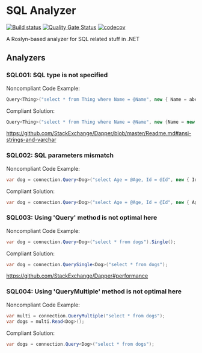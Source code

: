 # SQL Analyzer

[![Build status](https://ci.appveyor.com/api/projects/status/wbpd1xk21drdqy0t?svg=true)](https://ci.appveyor.com/project/olsh/sql-analyzer-net)
[![Quality Gate Status](https://sonarcloud.io/api/project_badges/measure?project=sql-analyzer-net&metric=alert_status)](https://sonarcloud.io/dashboard?id=sql-analyzer-net)
[![codecov](https://codecov.io/gh/olsh/sql-analyzer-net/branch/master/graph/badge.svg)](https://codecov.io/gh/olsh/sql-analyzer-net)


A Roslyn-based analyzer for SQL related stuff in .NET


## Analyzers

### SQL001: SQL type is not specified

Noncompliant Code Example:  
```csharp
Query<Thing>("select * from Thing where Name = @Name", new { Name = abcde });
```

Compliant Solution:  
```csharp
Query<Thing>("select * from Thing where Name = @Name", new {Name = new DbString { Value = "abcde", IsFixedLength = true, Length = 10, IsAnsi = true }});
```

https://github.com/StackExchange/Dapper/blob/master/Readme.md#ansi-strings-and-varchar


### SQL002: SQL parameters mismatch

Noncompliant Code Example:  
```csharp
var dog = connection.Query<Dog>("select Age = @Age, Id = @Id", new { Id = guid });
```

Compliant Solution:  
```csharp
var dog = connection.Query<Dog>("select Age = @Age, Id = @Id", new { Age = (int?)null, Id = guid });
```

### SQL003: Using 'Query' method is not optimal here

Noncompliant Code Example:  
```csharp
var dog = connection.Query<Dog>("select * from dogs").Single();
```

Compliant Solution:  
```csharp
var dog = connection.QuerySingle<Dog>("select * from dogs");
```

https://github.com/StackExchange/Dapper#performance

### SQL004: Using 'QueryMultiple' method is not optimal here

Noncompliant Code Example:  
```csharp
var multi = connection.QueryMultiple("select * from dogs");
var dogs = multi.Read<Dog>();
```

Compliant Solution:  
```csharp
var dogs = connection.Query<Dog>("select * from dogs");
```
